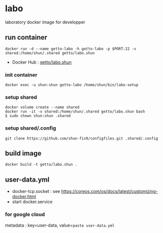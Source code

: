 # labo

laboratory docker image for developper


## run container

```
docker run -d --name getto-labo -h getto-labo -p $PORT:22 -v shared:/home/shun/.shared getto/labo.shun
```

* Docker Hub : [getto/labo.shun](https://hub.docker.com/r/getto/labo.shun/)

### init container

```
docker exec -u shun:shun getto-labo /home/shun/bin/labo-setup
```

### setup shared

```
docker volume create --name shared
docker run -it -v shared:/home/shun/.shared getto/labo.shun bash
$ sudo chown shun:shun .shared
```

### setup shared/.config

```
git clone https://github.com/shun-fix9/configfiles.git .shared/.config
```


## build image

```
docker build -t getto/labo.shun .
```


## user-data.yml

* docker-tcp.socket : see https://coreos.com/os/docs/latest/customizing-docker.html
* start docker.service

### for google cloud

metadata : key=user-data, value=`paste user-data.yml`
